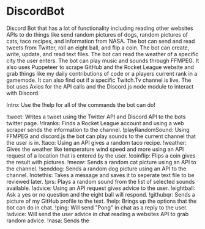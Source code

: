 # DiscordBot
Discord Bot that has a lot of functionality including reading other websites APIs to do things like send random pictures of dogs, random pictures of cats, taco recipes, and information from NASA. The bot can send and read tweets from Twitter, roll an eight ball, and flip a coin. The bot can create, write, update, and read text files. The bot can read the weather of a specific city the user enters. The bot can play music and sounds through FFMPEG. It also uses Puppeteer to scrape GitHub and the Rocket League website and grab things like my daily contributions of code or a players current rank in a gamemode. It can also find out if a specific Twitch.Tv channel is live. The bot uses Axios for the API calls and the Discord.js node module to interact with Discord.

Intro:
Use the !help for all of the commands the bot can do! 

!tweet: Writes a tweet using the Twitter API and Discord API to the bots twitter page. 
!rlranks: Finds a Rocket League account and using a web scraper sends the information to the channel. 
!playRandomSound: Using FFMPEG and discord.js the bot can play sounds to the current channel that the user is in. 
!taco: Using an API gives a random taco recipe. 
!weather: Gives the weather like temperature wind speed and more using an API request of a location that is entered by the user. 
!coinflip: Flips a coin gives the result with pictures.
!meow: Sends a random cat picture using an API to the channel.
!senddog: Sends a random dog picture using an API to the channel. 
!notethis: Takes a message and saves it to seperate text file to be reviewed later. 
!prs: Plays a random sound from the list of selected sounds available. 
!advice: Using an API request gives advice to the user. 
!eightball: Ask a yes or no question and the eight ball will respond. 
!githubqr: Sends a picture of my GitHub profile to the text. 
!help: Brings up the options that the bot can do in chat.
!ping: Will send "Pong" in chat as a reply to the user. 
!advice: Will send the user advice in chat reading a websites API to grab random advice. 
!nasa: Sends the 
